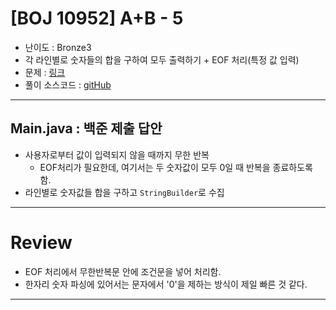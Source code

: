# \[BOJ 10952] A+B - 5

- 난이도 : Bronze3
- 각 라인별로 숫자들의 합을 구하여 모두 출력하기 + EOF 처리(특정 값 입력)
- 문제 : <a href="https://www.acmicpc.net/problem/10952" target="_blank">링크</a>
- 풀이 소스코드 :  <a href="src/Main.java" target="_blank">gitHub</a>

---  

## Main.java : 백준 제출 답안
- 사용자로부터 값이 입력되지 않을 때까지 무한 반복
    - EOF처리가 필요한데, 여기서는 두 숫자값이 모두 0일 때 반복을 종료하도록 함.
- 라인별로 숫자값들 합을 구하고 `StringBuilder`로 수집

---

# Review
- EOF 처리에서 무한반복문 안에 조건문을 넣어 처리함.
- 한자리 숫자 파싱에 있어서는 문자에서 '0'을 제하는 방식이 제일 빠른 것 같다.

---
